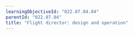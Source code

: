 ```yaml
---
learningObjectiveId: "022.07.04.04"
parentId: "022.07.04"
title: "Flight director: design and operation"
---
```

